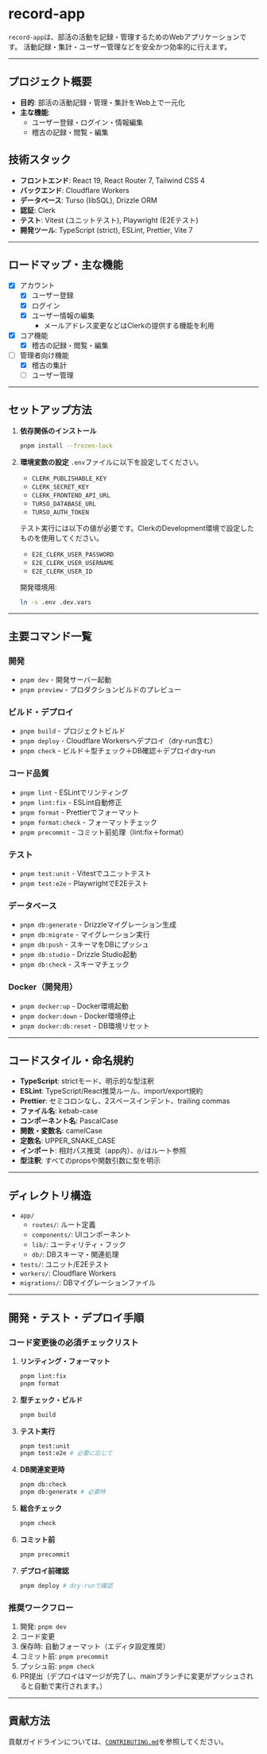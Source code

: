 # record-app

`record-app`は、部活の活動を記録・管理するためのWebアプリケーションです。
活動記録・集計・ユーザー管理などを安全かつ効率的に行えます。

---

## プロジェクト概要

- **目的**: 部活の活動記録・管理・集計をWeb上で一元化
- **主な機能**:
  - ユーザー登録・ログイン・情報編集
  - 稽古の記録・閲覧・編集

## 技術スタック

- **フロントエンド**: React 19, React Router 7, Tailwind CSS 4
- **バックエンド**: Cloudflare Workers
- **データベース**: Turso (libSQL), Drizzle ORM
- **認証**: Clerk
- **テスト**: Vitest (ユニットテスト), Playwright (E2Eテスト)
- **開発ツール**: TypeScript (strict), ESLint, Prettier, Vite 7

---

## ロードマップ・主な機能

- [x] アカウント
  - [x] ユーザー登録
  - [x] ログイン
  - [x] ユーザー情報の編集
    - メールアドレス変更などはClerkの提供する機能を利用

- [x] コア機能
  - [x] 稽古の記録・閲覧・編集

- [ ] 管理者向け機能
  - [x] 稽古の集計
  - [ ] ユーザー管理

---

## セットアップ方法

1. **依存関係のインストール**
   ```bash
   pnpm install --frozen-lock
   ```

2. **環境変数の設定**
   `.env`ファイルに以下を設定してください。
   - `CLERK_PUBLISHABLE_KEY`
   - `CLERK_SECRET_KEY`
   - `CLERK_FRONTEND_API_URL`
   - `TURSO_DATABASE_URL`
   - `TURSO_AUTH_TOKEN`

   テスト実行には以下の値が必要です。ClerkのDevelopment環境で設定したものを使用してください。
   - `E2E_CLERK_USER_PASSWORD`
   - `E2E_CLERK_USER_USERNAME`
   - `E2E_CLERK_USER_ID`

   開発環境用:
   ```bash
   ln -s .env .dev.vars
   ```

---

## 主要コマンド一覧

### 開発
- `pnpm dev` - 開発サーバー起動
- `pnpm preview` - プロダクションビルドのプレビュー

### ビルド・デプロイ
- `pnpm build` - プロジェクトビルド
- `pnpm deploy` - Cloudflare Workersへデプロイ（dry-run含む）
- `pnpm check` - ビルド＋型チェック＋DB確認＋デプロイdry-run

### コード品質
- `pnpm lint` - ESLintでリンティング
- `pnpm lint:fix` - ESLint自動修正
- `pnpm format` - Prettierでフォーマット
- `pnpm format:check` - フォーマットチェック
- `pnpm precommit` - コミット前処理（lint:fix＋format）

### テスト
- `pnpm test:unit` - Vitestでユニットテスト
- `pnpm test:e2e` - PlaywrightでE2Eテスト

### データベース
- `pnpm db:generate` - Drizzleマイグレーション生成
- `pnpm db:migrate` - マイグレーション実行
- `pnpm db:push` - スキーマをDBにプッシュ
- `pnpm db:studio` - Drizzle Studio起動
- `pnpm db:check` - スキーマチェック

### Docker（開発用）
- `pnpm docker:up` - Docker環境起動
- `pnpm docker:down` - Docker環境停止
- `pnpm docker:db:reset` - DB環境リセット

---

## コードスタイル・命名規約

- **TypeScript**: strictモード、明示的な型注釈
- **ESLint**: TypeScript/React推奨ルール、import/export規約
- **Prettier**: セミコロンなし、2スペースインデント、trailing commas
- **ファイル名**: kebab-case
- **コンポーネント名**: PascalCase
- **関数・変数名**: camelCase
- **定数名**: UPPER_SNAKE_CASE
- **インポート**: 相対パス推奨（app内）、`@/`はルート参照
- **型注釈**: すべてのpropsや関数引数に型を明示

---

## ディレクトリ構造

- `app/`
  - `routes/`: ルート定義
  - `components/`: UIコンポーネント
  - `lib/`: ユーティリティ・フック
  - `db/`: DBスキーマ・関連処理
- `tests/`: ユニット/E2Eテスト
- `workers/`: Cloudflare Workers
- `migrations/`: DBマイグレーションファイル

---

## 開発・テスト・デプロイ手順

### コード変更後の必須チェックリスト
1. **リンティング・フォーマット**
   ```bash
   pnpm lint:fix
   pnpm format
   ```
2. **型チェック・ビルド**
   ```bash
   pnpm build
   ```
3. **テスト実行**
   ```bash
   pnpm test:unit
   pnpm test:e2e # 必要に応じて
   ```
4. **DB関連変更時**
   ```bash
   pnpm db:check
   pnpm db:generate # 必要時
   ```
5. **総合チェック**
   ```bash
   pnpm check
   ```
6. **コミット前**
   ```bash
   pnpm precommit
   ```
7. **デプロイ前確認**
   ```bash
   pnpm deploy # dry-runで確認
   ```

### 推奨ワークフロー
1. 開発: `pnpm dev`
2. コード変更
3. 保存時: 自動フォーマット（エディタ設定推奨）
4. コミット前: `pnpm precommit`
5. プッシュ前: `pnpm check`
6. PR提出（デプロイはマージが完了し、mainブランチに変更がプッシュされると自動で実行されます。）

---

## 貢献方法

貢献ガイドラインについては、[`CONTRIBUTING.md`](.github/CONTRIBUTING.md)を参照してください。
